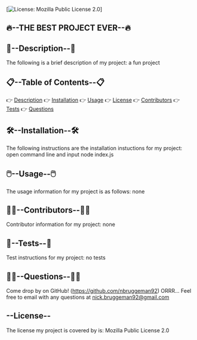 
  [![License: Mozilla Public License 2.0](https://img.shields.io/badge/License-Mozilla_Public_License_2.0-green)]
  
  ## 🔥--THE BEST PROJECT EVER--🔥  

  ## 📖--Description--📖
  The following is a brief description of my project:
  a fun project

  ## 📋--Table of Contents--📋
  👉 [Description](#Description)
  👉 [Installation](#Installation)
  👉 [Usage](#Usage)
  👉 [License](#License)
  👉 [Contributors](#Contributors)
  👉 [Tests](#Tests)
  👉 [Questions](#Questions)

  ## 🛠️--Installation--🛠️
  The following instructions are the installation instuctions for my project:
  open command line and input node index.js

  ## 🖱️--Usage--🖱️
  The usage information for my project is as follows:
  none

  ## 🤝🏽--Contributors--🤝🏽
  Contributor information for my project:
  none

  ## 💯--Tests--💯
  Test instructions for my project:
  no tests

  ## 😵‍💫--Questions--😵‍💫
  Come drop by on GitHub! (https://github.com/nbruggeman92)
  ORRR...
  Feel free to email with any questions at nick.bruggeman92@gmail.com
  
  ## --License--
  The license my project is covered by is:
  Mozilla Public License 2.0
  